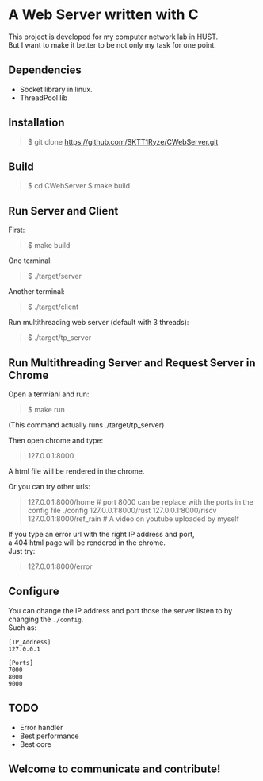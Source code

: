 # A Web Server written with C
This project is developed for my computer network lab in HUST.  
But I want to make it better to be not only my task for one point.  

## Dependencies
+ Socket library in linux.  
+ ThreadPool lib

## Installation
>\$ git clone https://github.com/SKTT1Ryze/CWebServer.git

## Build
>\$ cd CWebServer
>\$ make build  

## Run Server and Client
First:  
>\$ make build  

One terminal:  
>\$ ./target/server

Another terminal:  
>\$ ./target/client

Run multithreading web server (default with 3 threads):  
>\$ ./target/tp_server  

## Run Multithreading Server and Request Server in Chrome
Open a termianl and run:  
>\$ make run

(This command actually runs ./target/tp_server)  

Then open chrome and type:  
> 127.0.0.1:8000

A html file will be rendered in the chrome.  

Or you can try other urls:  
> 127.0.0.1:8000/home # port 8000 can be replace with the ports in the config file ./config
> 127.0.0.1:8000/rust
> 127.0.0.1:8000/riscv
> 127.0.0.1:8000/ref_rain # A video on youtube uploaded by myself

If you type an error url with the right IP address and port,  
a 404 html page will be rendered in the chrome.  
Just try:  
> 127.0.0.1:8000/error

## Configure
You can change the IP address and port those the server listen to by changing the `./config`.  
Such as:  
```
[IP_Address]
127.0.0.1

[Ports]
7000
8000
9000
```

## TODO
+ Error handler
+ Best performance
+ Best core

## **Welcome to communicate and contribute!**